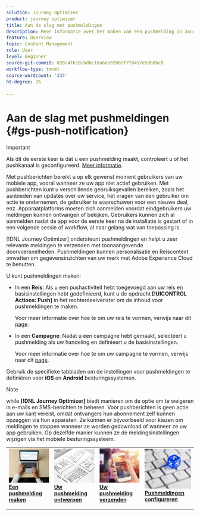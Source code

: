 ```yaml
---
solution: Journey Optimizer
product: journey optimizer
title: Aan de slag met pushmeldingen
description: Meer informatie over het maken van een pushmelding in Journey Optimizer
feature: Overview
topic: Content Management
role: User
level: Beginner
source-git-commit: 020c4fb18cbd0c10a6eb92865f7f0457e5db8bc0
workflow-type: tm+mt
source-wordcount: '335'
ht-degree: 2%

---
```


# Aan de slag met pushmeldingen {#gs-push-notification}

>[!IMPORTANT]
>
>Als dit de eerste keer is dat u een pushmelding maakt, controleert u of het pushkanaal is geconfigureerd. [Meer informatie](push-gs.md).

Met pushberichten bereikt u op elk gewenst moment gebruikers van uw mobiele app, vooral wanneer ze uw app niet actief gebruiken. Met pushberichten kunt u verschillende gebruiksgevallen bereiken, zoals het aanbieden van updates over uw service, het vragen van een gebruiker om actie te ondernemen, de gebruiker te waarschuwen voor een nieuwe deal, enz. Apparaatplatforms moeten zich aanmelden voordat eindgebruikers uw meldingen kunnen ontvangen of bekijken. Gebruikers kunnen zich al aanmelden nadat de app voor de eerste keer na de installatie is gestart of in een volgende sessie of workflow, al naar gelang wat van toepassing is.

[!DNL Journey Optimizer] ondersteunt pushmeldingen en helpt u zeer relevante meldingen te verzenden met toonaangevende doorvoersnelheden. Pushmeldingen kunnen personalisatie en Reiscontext omvatten om gegevensinzichten van uw merk met Adobe Experience Cloud te benutten.

U kunt pushmeldingen maken:

* In een **Reis**: Als u een pushactiviteit hebt toegevoegd aan uw reis en basisinstellingen hebt gedefinieerd, kunt u de opdracht **[!UICONTROL Actions: Push]** in het rechterdeelvenster om de inhoud voor pushmeldingen te maken.

   Voor meer informatie over hoe te om uw reis te vormen, verwijs naar dit [page](../building-journeys/journey-gs.md).

* In een **Campagne**: Nadat u een campagne hebt gemaakt, selecteert u pushmelding als uw handeling en definieert u de basisinstellingen.

   Voor meer informatie over hoe te om uw campagne te vormen, verwijs naar dit [page](../campaigns/create-campaign.md#configure).

Gebruik de specifieke tabbladen om de instellingen voor pushmeldingen te definiëren voor **iOS** en **Android** besturingssystemen.

>[!NOTE]
>
>while **[!DNL Journey Optimizer]** biedt manieren om de optie om te weigeren in e-mails en SMS-berichten te beheren. Voor pushberichten is geen actie aan uw kant vereist, omdat ontvangers hun abonnement zelf kunnen opzeggen via hun apparaten. Ze kunnen er bijvoorbeeld voor kiezen om meldingen te stoppen wanneer ze worden gedownload of wanneer ze uw app gebruiken. Op dezelfde manier kunnen ze de meldingsinstellingen wijzigen via het mobiele besturingssysteem.

<table style="table-layout:fixed"><tr style="border: 0;">
<td>
<a href="create-push.md">
<img alt="Lood" src="../assets/do-not-localize/push-create.jpeg">
</a>
<div><a href="create-push.md"><strong>Een pushmelding maken</strong>
</div>
<p>
</td>
<td>
<a href="design-push.md">
<img alt="Onfrequent" src="../assets/do-not-localize/push-design.jpg">
</a>
<div>
<a href="design-push.md"><strong>Uw pushmelding ontwerpen</strong></a>
</div>
<p></td>
<td>
<a href="send-push.md">
<img alt="Validatie" src="../assets/do-not-localize/push-sending.jpg">
</a>
<div>
<a href="send-push.md"><strong>Uw pushmelding verzenden</strong></a>
</div>
<p>
</td>
<td>
<a href="push-gs.md">
<img alt="Validatie" src="../assets/do-not-localize/push-config.jpg">
</a>
<div>
<a href="push-gs.md"><strong>Pushmeldingen configureren</strong></a>
</div>
<p>
</td>
</tr></table>
